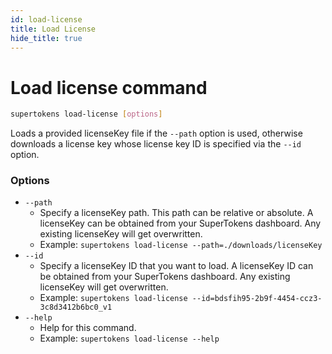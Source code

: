```yaml
---
id: load-license
title: Load License
hide_title: true
---
```


# Load license command

```bash
supertokens load-license [options]
```
Loads a provided licenseKey file if the ```--path``` option is used, otherwise downloads a license key whose license key ID is specified via the ```--id``` option.

### Options
- ```--path```
    - Specify a licenseKey path. This path can be relative or absolute. A licenseKey can be obtained from your SuperTokens dashboard. Any existing licenseKey will get overwritten.
    - Example: ```supertokens load-license --path=./downloads/licenseKey```
- ```--id```
    - Specify a licenseKey ID that you want to load. A licenseKey ID can be obtained from your SuperTokens dashboard. Any existing licenseKey will get overwritten.
    - Example: ```supertokens load-license --id=bdsfih95-2b9f-4454-ccz3-3c8d3412b6bc0_v1```
- ```--help```
    - Help for this command.
    - Example: ```supertokens load-license --help```